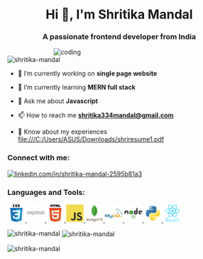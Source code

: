<h1 align="center">Hi 👋, I'm Shritika Mandal</h1>
<h3 align="center">A passionate frontend developer from India</h3>

<img align= "right" alt="coding" width="400" src="https://images.lemonly.com/wp-content/uploads/2018/08/07150313/Homebase_Thumb_v01.gif">

<p align="left"> <img src="https://komarev.com/ghpvc/?username=shritika-mandal&label=Profile%20views&color=0e75b6&style=flat" alt="shritika-mandal" /> </p>

- 🔭 I’m currently working on **single page website**

- 🌱 I’m currently learning **MERN full stack**

- 💬 Ask me about **Javascript**

- 📫 How to reach me **shritika334mandal@gmail.com**

- 📄 Know about my experiences [file:///C:/Users/ASUS/Downloads/shriresume1.pdf](file:///C:/Users/ASUS/Downloads/shriresume1.pdf)

<h3 align="left">Connect with me:</h3>
<p align="left">
<a href="https://linkedin.com/in/linkedin.com/in/shritika-mandal-2595b81a3" target="blank"><img align="center" src="https://raw.githubusercontent.com/rahuldkjain/github-profile-readme-generator/master/src/images/icons/Social/linked-in-alt.svg" alt="linkedin.com/in/shritika-mandal-2595b81a3" height="30" width="40" /></a>
</p>

<h3 align="left">Languages and Tools:</h3>
<p align="left"> <a href="https://www.w3schools.com/css/" target="_blank" rel="noreferrer"> <img src="https://raw.githubusercontent.com/devicons/devicon/master/icons/css3/css3-original-wordmark.svg" alt="css3" width="40" height="40"/> </a> <a href="https://expressjs.com" target="_blank" rel="noreferrer"> <img src="https://raw.githubusercontent.com/devicons/devicon/master/icons/express/express-original-wordmark.svg" alt="express" width="40" height="40"/> </a> <a href="https://www.w3.org/html/" target="_blank" rel="noreferrer"> <img src="https://raw.githubusercontent.com/devicons/devicon/master/icons/html5/html5-original-wordmark.svg" alt="html5" width="40" height="40"/> </a> <a href="https://developer.mozilla.org/en-US/docs/Web/JavaScript" target="_blank" rel="noreferrer"> <img                                                     src="https://raw.githubusercontent.com/devicons/devicon/master/icons/javascript/javascript-original.svg" alt="javascript" width="40" height="40"/> </a> <a href="https://www.mongodb.com/" target="_blank" rel="noreferrer"> <img src="https://raw.githubusercontent.com/devicons/devicon/master/icons/mongodb/mongodb-original-wordmark.svg" alt="mongodb" width="40" height="40"/> </a> <a href="https://www.mysql.com/" target="_blank" rel="noreferrer"> <img src="https://raw.githubusercontent.com/devicons/devicon/master/icons/mysql/mysql-original-wordmark.svg" alt="mysql" width="40" height="40"/> </a> <a href="https://nodejs.org" target="_blank" rel="noreferrer"> <img src="https://raw.githubusercontent.com/devicons/devicon/master/icons/nodejs/nodejs-original-wordmark.svg" alt="nodejs" width="40" height="40"/> </a> <a href="https://www.python.org" target="_blank" rel="noreferrer"> <img src="https://raw.githubusercontent.com/devicons/devicon/master/icons/python/python-original.svg" alt="python" width="40" height="40"/> </a> <a href="https://reactjs.org/" target="_blank" rel="noreferrer"> <img src="https://raw.githubusercontent.com/devicons/devicon/master/icons/react/react-original-wordmark.svg" alt="react" width="40" height="40"/> </a> </p>
<p><img align="left" src="https://github-readme-stats.vercel.app/api/top-langs?username=shritika-mandal&theme=jolly&show_icons=true&locale=en&layout=compact" alt="shritika-mandal" /></p>

<p>&nbsp;<img align="center" src="https://github-readme-stats.vercel.app/api?username=shritika-mandal&theme=jolly&show_icons=true&locale=en" alt="shritika-mandal" /></p>

<p><img align="center" src="https://github-readme-streak-stats.herokuapp.com/?user=shritika-mandal&theme=jolly" alt="shritika-mandal" /></p>
